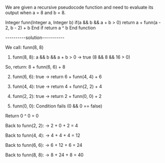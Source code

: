 We are given a recursive pseudocode function and need to evaluate its output when a = 8 and b = 8.

Integer funn(Integer a, Integer b)
    if(a && b && a + b > 0)
        return a + funn(a - 2, b - 2) + b
    End if
    return a ^ b
End function

----------solution-----------

We call: funn(8, 8)

1. funn(8, 8):
a && b && a + b > 0 → true (8 && 8 && 16 > 0)

So, return: 8 + funn(6, 6) + 8

2. funn(6, 6):
true → return 6 + funn(4, 4) + 6

3. funn(4, 4):
true → return 4 + funn(2, 2) + 4

4. funn(2, 2):
true → return 2 + funn(0, 0) + 2

5. funn(0, 0):
Condition fails (0 && 0 == false)

Return 0 ^ 0 = 0


Back to funn(2, 2):
→ 2 + 0 + 2 = 4

Back to funn(4, 4):
→ 4 + 4 + 4 = 12

Back to funn(6, 6):
→ 6 + 12 + 6 = 24

Back to funn(8, 8):
→ 8 + 24 + 8 = 40
